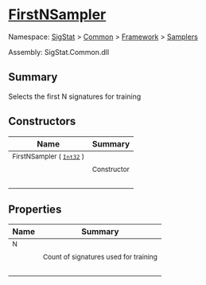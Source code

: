 # [FirstNSampler](./FirstNSampler.md)

Namespace: [SigStat]() > [Common](./../../README.md) > [Framework]() > [Samplers](./README.md)

Assembly: SigStat.Common.dll

## Summary
Selects the first N signatures for training

## Constructors

| Name | Summary | 
| --- | --- | 
| <sub>FirstNSampler ( [`Int32`](https://docs.microsoft.com/en-us/dotnet/api/System.Int32) )</sub><p>&nbsp;</p>| <sub>Constructor</sub>| <br>


## Properties

| Name | Summary | 
| --- | --- | 
| <sub>N</sub><p>&nbsp;</p>| <sub>Count of signatures used for training</sub>| <br>


